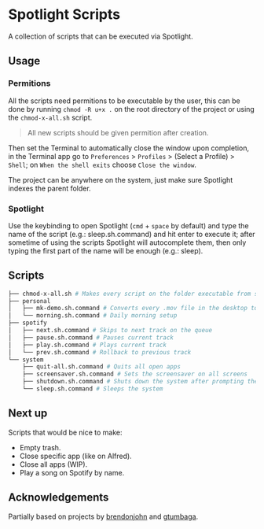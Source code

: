 # Spotlight Scripts

A collection of scripts that can be executed via Spotlight.

## Usage

### Permitions

All the scripts need permitions to be executable by the user, this can be done by running `chmod -R u+x .` on the root directory of the project or using the `chmod-x-all.sh` script.

> All new scripts should be given permition after creation.

Then set the Terminal to automatically close the window upon completion, in the Terminal app go to `Preferences` > `Profiles` > (Select a Profile) > `Shell`; on `When the shell exits` choose `Close the window`.

The project can be anywhere on the system, just make sure Spotlight indexes the parent folder.

### Spotlight

Use the keybinding to open Spotlight (`cmd` + `space` by default) and type the name of the script (e.g.: sleep.sh.command) and hit enter to execute it; after sometime of using the scripts Spotlight will autocomplete them, then only typing the first part of the name will be enough (e.g.: sleep).

## Scripts

```zsh
├── chmod-x-all.sh # Makes every script on the folder executable from spotlight
├── personal
│   ├── mk-demo.sh.command # Converts every .mov file in the desktop to .mp4
│   └── morning.sh.command # Daily morning setup
├── spotify
│   ├── next.sh.command # Skips to next track on the queue
│   ├── pause.sh.command # Pauses current track
│   ├── play.sh.command # Plays current track
│   └── prev.sh.command # Rollback to previous track
└── system
    ├── quit-all.sh.command # Quits all open apps
    ├── screensaver.sh.command # Sets the screensaver on all screens
    ├── shutdown.sh.command # Shuts down the system after prompting the password
    └── sleep.sh.command # Sleeps the system
```

## Next up

Scripts that would be nice to make:

- Empty trash.
- Close specific app (like on Alfred).
- Close all apps (WIP).
- Play a song on Spotify by name.

## Acknowledgements

Partially based on projects by [brendonjohn](https://github.com/brendonjohn/spotlight-scripts) and [gtumbaga](https://github.com/gtumbaga/Spotlight-Commands).
